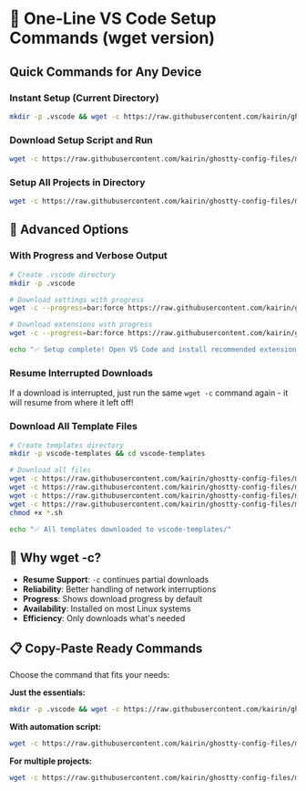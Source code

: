 # 🚀 One-Line VS Code Setup Commands (wget version)

## Quick Commands for Any Device

### **Instant Setup (Current Directory)**
```bash
mkdir -p .vscode && wget -c https://raw.githubusercontent.com/kairin/ghostty-config-files/main/template-settings.json -O .vscode/settings.json && wget -c https://raw.githubusercontent.com/kairin/ghostty-config-files/main/.vscode/extensions.json -O .vscode/extensions.json && echo "✅ VS Code workspace configured!"
```

### **Download Setup Script and Run**
```bash
wget -c https://raw.githubusercontent.com/kairin/ghostty-config-files/main/quick-setup-wget.sh && chmod +x quick-setup-wget.sh && ./quick-setup-wget.sh quick
```

### **Setup All Projects in Directory**
```bash
wget -c https://raw.githubusercontent.com/kairin/ghostty-config-files/main/quick-setup-wget.sh && chmod +x quick-setup-wget.sh && ./quick-setup-wget.sh setup-all ~/Projects
```

## 🔧 Advanced Options

### **With Progress and Verbose Output**
```bash
# Create .vscode directory
mkdir -p .vscode

# Download settings with progress
wget -c --progress=bar:force https://raw.githubusercontent.com/kairin/ghostty-config-files/main/template-settings.json -O .vscode/settings.json

# Download extensions with progress  
wget -c --progress=bar:force https://raw.githubusercontent.com/kairin/ghostty-config-files/main/.vscode/extensions.json -O .vscode/extensions.json

echo "✅ Setup complete! Open VS Code and install recommended extensions."
```

### **Resume Interrupted Downloads**
If a download is interrupted, just run the same `wget -c` command again - it will resume from where it left off!

### **Download All Template Files**
```bash
# Create templates directory
mkdir -p vscode-templates && cd vscode-templates

# Download all files
wget -c https://raw.githubusercontent.com/kairin/ghostty-config-files/main/template-settings.json
wget -c https://raw.githubusercontent.com/kairin/ghostty-config-files/main/.vscode/extensions.json
wget -c https://raw.githubusercontent.com/kairin/ghostty-config-files/main/sync-workspaces.sh
wget -c https://raw.githubusercontent.com/kairin/ghostty-config-files/main/quick-setup-wget.sh
chmod +x *.sh

echo "✅ All templates downloaded to vscode-templates/"
```

## 🌟 Why wget -c?

- **Resume Support**: `-c` continues partial downloads
- **Reliability**: Better handling of network interruptions  
- **Progress**: Shows download progress by default
- **Availability**: Installed on most Linux systems
- **Efficiency**: Only downloads what's needed

## 📋 Copy-Paste Ready Commands

Choose the command that fits your needs:

**Just the essentials:**
```bash
mkdir -p .vscode && wget -c https://raw.githubusercontent.com/kairin/ghostty-config-files/main/template-settings.json -O .vscode/settings.json && wget -c https://raw.githubusercontent.com/kairin/ghostty-config-files/main/.vscode/extensions.json -O .vscode/extensions.json
```

**With automation script:**
```bash
wget -c https://raw.githubusercontent.com/kairin/ghostty-config-files/main/quick-setup-wget.sh && chmod +x quick-setup-wget.sh && ./quick-setup-wget.sh quick
```

**For multiple projects:**
```bash
wget -c https://raw.githubusercontent.com/kairin/ghostty-config-files/main/quick-setup-wget.sh && chmod +x quick-setup-wget.sh && ./quick-setup-wget.sh setup-all ~/Projects
```
